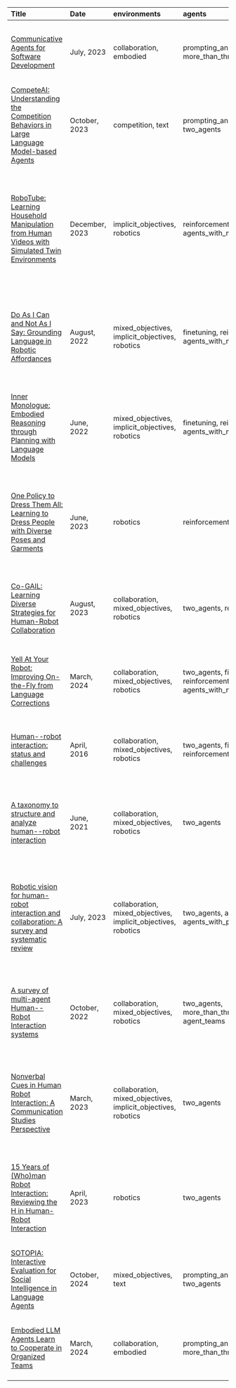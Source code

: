 | Title                                                                                                                                            | Date           | environments                                                   | agents                                                             | evaluation                     | other                         | helper                                                                                                                                                                                                                                     |
|:-------------------------------------------------------------------------------------------------------------------------------------------------|:---------------|:---------------------------------------------------------------|:-------------------------------------------------------------------|:-------------------------------|:------------------------------|:-------------------------------------------------------------------------------------------------------------------------------------------------------------------------------------------------------------------------------------------|
| [Communicative Agents for Software Development](https://arxiv.org/abs/2307.07924)                                                                | July, 2023     | collaboration, embodied                                        | prompting_and_in_context_learning, more_than_three_agents          | rule_based                     | n/a                           | [July, 2023] [Communicative Agents for Software Development](https://arxiv.org/abs/2307.07924), Chen Qian et al., arXiv                                                                                                                    |
| [CompeteAI: Understanding the Competition Behaviors in Large Language Model-based Agents](https://arxiv.org/abs/2310.17512)                      | October, 2023  | competition, text                                              | prompting_and_in_context_learning, two_agents                      | rule_based                     | n/a                           | [October, 2023] [CompeteAI: Understanding the Competition Behaviors in Large Language Model-based Agents](https://arxiv.org/abs/2310.17512), Qinlin Zhao et al., arXiv                                                                     |
| [RoboTube: Learning Household Manipulation from Human Videos with Simulated Twin Environments](https://proceedings.mlr.press/v205/xiong23a.html) | December, 2023 | implicit_objectives, robotics                                  | reinforcement_learning, agents_with_memory                         | human, rule_based              | simulated_humans              | [December, 2023] [RoboTube: Learning Household Manipulation from Human Videos with Simulated Twin Environments](https://proceedings.mlr.press/v205/xiong23a.html), Haoyu Xiong et al., Proceedings of The 6th Conference on Robot Learning |
| [Do As I Can and Not As I Say: Grounding Language in Robotic Affordances](https://say-can.github.io/)                                            | August, 2022   | mixed_objectives, implicit_objectives, robotics                | finetuning, reinforcement_learning, agents_with_memory             | human, rule_based, model_based | simulated_humans              | [August, 2022] [Do As I Can and Not As I Say: Grounding Language in Robotic Affordances](https://say-can.github.io/), Michael Ahn et al., arXiv preprint arXiv:2204.01691                                                                  |
| [Inner Monologue: Embodied Reasoning through Planning with Language Models](https://arxiv.org/abs/2207.05608)                                    | June, 2022     | mixed_objectives, implicit_objectives, robotics                | finetuning, reinforcement_learning, agents_with_memory             | human, rule_based, model_based | simulated_humans              | [June, 2022] [Inner Monologue: Embodied Reasoning through Planning with Language Models](https://arxiv.org/abs/2207.05608), Wenlong Huang et al., arXiv preprint arXiv:2207.05608                                                          |
| [One Policy to Dress Them All: Learning to Dress People with Diverse Poses and Garments](https://arxiv.org/abs/2306.12372)                       | June, 2023     | robotics                                                       | reinforcement_learning                                             | human, rule_based              | human_agent                   | [June, 2023] [One Policy to Dress Them All: Learning to Dress People with Diverse Poses and Garments](https://arxiv.org/abs/2306.12372), Yufei Wang et al., Robotics: Science and Systems (RSS)                                            |
| [Co-GAIL: Learning Diverse Strategies for Human-Robot Collaboration](https://arxiv.org/abs/2108.06038)                                           | August, 2023   | collaboration, mixed_objectives, robotics                      | two_agents, reinforcement_learning                                 | human                          | human_agent, simulated_humans | [August, 2023] [Co-GAIL: Learning Diverse Strategies for Human-Robot Collaboration](https://arxiv.org/abs/2108.06038), Chen Wang et al., arXiv                                                                                             |
| [Yell At Your Robot: Improving On-the-Fly from Language Corrections](https://arxiv.org/abs/2403.12910)                                           | March, 2024    | collaboration, mixed_objectives, robotics                      | two_agents, finetuning, reinforcement_learning, agents_with_memory | human                          | human_agent                   | [March, 2024] [Yell At Your Robot: Improving On-the-Fly from Language Corrections](https://arxiv.org/abs/2403.12910), Lucy Xiaoyang Shi et al., arXiv                                                                                      |
| [Human--robot interaction: status and challenges](https://journals.sagepub.com/doi/10.1177/0018720816644364)                                     | April, 2016    | collaboration, mixed_objectives, robotics                      | two_agents, finetuning, reinforcement_learning                     | human                          | human_agent                   | [April, 2016] [Human--robot interaction: status and challenges](https://journals.sagepub.com/doi/10.1177/0018720816644364), Thomas B Sheridan et al., Human factors                                                                        |
| [A taxonomy to structure and analyze human--robot interaction](https://link.springer.com/article/10.1007/s12369-020-00666-5)                     | June, 2021     | collaboration, mixed_objectives, robotics                      | two_agents                                                         | human                          | human_agent                   | [June, 2021] [A taxonomy to structure and analyze human--robot interaction](https://link.springer.com/article/10.1007/s12369-020-00666-5), Linda Onnasch et al., International Journal of Social Robotics                                  |
| [Robotic vision for human-robot interaction and collaboration: A survey and systematic review](https://arxiv.org/abs/2307.15363)                 | July, 2023     | collaboration, mixed_objectives, implicit_objectives, robotics | two_agents, agent_teams, agents_with_personas                      | human, rule_based              | human_agent, simulated_humans | [July, 2023] [Robotic vision for human-robot interaction and collaboration: A survey and systematic review](https://arxiv.org/abs/2307.15363), Nicole Robinson et al., ACM Transactions on Human-Robot Interaction                         |
| [A survey of multi-agent Human--Robot Interaction systems](https://arxiv.org/abs/2212.05286)                                                     | October, 2022  | collaboration, mixed_objectives, robotics                      | two_agents, more_than_three_agents, agent_teams                    | human                          | human_agent                   | [October, 2022] [A survey of multi-agent Human--Robot Interaction systems](https://arxiv.org/abs/2212.05286), Abhinav Dahiya et al., Robotics and Autonomous Systems                                                                       |
| [Nonverbal Cues in Human Robot Interaction: A Communication Studies Perspective](https://doi.org/10.1145/3570169)                                | March, 2023    | collaboration, mixed_objectives, implicit_objectives, robotics | two_agents                                                         | human                          | human_agent                   | [March, 2023] [Nonverbal Cues in Human Robot Interaction: A Communication Studies Perspective](https://doi.org/10.1145/3570169), Jacqueline Urakami et al., J. Hum.-Robot Interact.                                                        |
| [15 Years of (Who)man Robot Interaction: Reviewing the H in Human-Robot Interaction](https://doi.org/10.1145/3571718)                            | April, 2023    | robotics                                                       | two_agents                                                         | human                          | human_agent                   | [April, 2023] [15 Years of (Who)man Robot Interaction: Reviewing the H in Human-Robot Interaction](https://doi.org/10.1145/3571718), Katie Winkle et al., J. Hum.-Robot Interact.                                                          |
| [SOTOPIA: Interactive Evaluation for Social Intelligence in Language Agents](https://openreview.net/forum?id=mM7VurbA4r)                         | October, 2024  | mixed_objectives, text                                         | prompting_and_in_context_learning, two_agents                      | model_based, human             | human_agent                   | [October, 2024] [SOTOPIA: Interactive Evaluation for Social Intelligence in Language Agents](https://openreview.net/forum?id=mM7VurbA4r), Xuhui Zhou et al., ICLR                                                                          |
| [Embodied LLM Agents Learn to Cooperate in Organized Teams](https://arxiv.org/abs/2403.12482)                                                    | March, 2024    | collaboration, embodied                                        | prompting_and_in_context_learning, more_than_three_agents          | model_based, human             | education                     | [March, 2024] [Embodied LLM Agents Learn to Cooperate in Organized Teams](https://arxiv.org/abs/2403.12482), Xudong Guo et al., arXiv                                                                                                      |